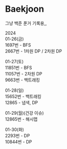 # Baekjoon
그냥 백준 푼거 기록용,,

2024  
01-26(금)  
1697번 - BFS  
2667번 - 1차원 DP / 2차원 DP

01-27(토)  
11851번 - BFS    
11057번 - 2차원 DP  
9663번 - 백트래킹  

01-28(일)  
15652번 - 백트래킹  
12865 - 냅색, DP  

01-29(월)(건강 이슈)  
12865번 - 해시맵  

01-30(화)  
2293번 - DP  
10844번 - DP  
